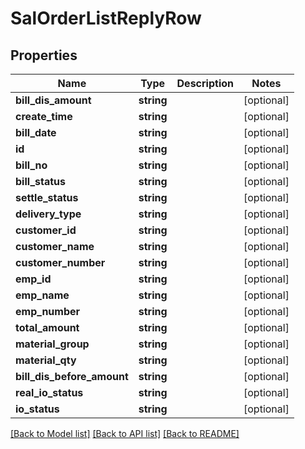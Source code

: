 # SalOrderListReplyRow

## Properties
Name | Type | Description | Notes
------------ | ------------- | ------------- | -------------
**bill_dis_amount** | **string** |  | [optional] 
**create_time** | **string** |  | [optional] 
**bill_date** | **string** |  | [optional] 
**id** | **string** |  | [optional] 
**bill_no** | **string** |  | [optional] 
**bill_status** | **string** |  | [optional] 
**settle_status** | **string** |  | [optional] 
**delivery_type** | **string** |  | [optional] 
**customer_id** | **string** |  | [optional] 
**customer_name** | **string** |  | [optional] 
**customer_number** | **string** |  | [optional] 
**emp_id** | **string** |  | [optional] 
**emp_name** | **string** |  | [optional] 
**emp_number** | **string** |  | [optional] 
**total_amount** | **string** |  | [optional] 
**material_group** | **string** |  | [optional] 
**material_qty** | **string** |  | [optional] 
**bill_dis_before_amount** | **string** |  | [optional] 
**real_io_status** | **string** |  | [optional] 
**io_status** | **string** |  | [optional] 

[[Back to Model list]](../README.md#documentation-for-models) [[Back to API list]](../README.md#documentation-for-api-endpoints) [[Back to README]](../README.md)


